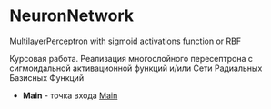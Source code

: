# NeuronNetwork
MultilayerPerceptron with sigmoid activations function or RBF

Курсовая работа. Реализация многослойного пересептрона с сигмоидальной активационной функций 
и/или Сети Радиальных Базисных Функций

* __Main__ - точка входа [Main](https://github.com/andrey9594/NeuronNetwork/blob/master/NeuronNetwork/src/main/java/neuronnetwork/NeuronNetwork/Main.java)
